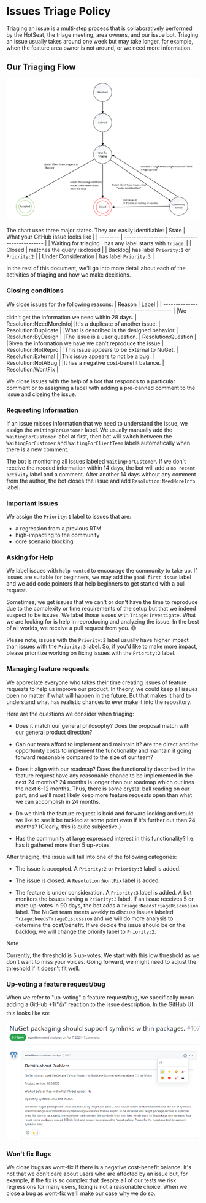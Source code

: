 # Issues Triage Policy
Triaging an issue is a multi-step process that is collaboratively performed by the HotSeat, the triage meeting, area owners, and our issue bot. Triaging an issue usually takes around one week but may take longer, for example, when the feature area owner is not around, or we need more information.

## Our Triaging Flow
![IssueTriagingFlow](/meta/resources/Issue-triaging/IssueTriagingFlow.png)

The chart uses three major states. They are easily identifiable:
| State | What your GitHub issue looks like |
| -------- | --------------------------------------------- |
| Waiting for triaging | has any label starts with `Triage:`|
| Closed | matches the query is:closed |
| Backlog| has label `Priority:1` or `Priority:2` |
| Under Consideration | has label `Priority:3` |


In the rest of this document, we'll go into more detail about each of the activities of triaging and how we make decisions.


### Closing conditions
We close issues for the following reasons:
| Reason | Label |
| --------------------------------------------------------- | ---------------------- |
|We didn't get the information we need within 28 days.      | Resolution:NeedMoreInfo|
|It's a duplicate of another issue.	                        | Resolution:Duplicate   |
|What is described is the designed behavior.                | Resolution:ByDesign    |
|The issue is a user question.	                            | Resolution:Question    |
|Given the information we have we can't reproduce the issue.| Resolution:NotRepro    |
|This issue appears to be External to NuGet.                | Resolution:External    |
|This issue appears to not be a bug.                        | Resolution:NotABug     |
|It has a negative cost-benefit balance.                    | Resolution:WontFix     |

We close issues with the help of a bot that responds to a particular comment or to assigning a label with adding a pre-canned comment to the issue and closing the issue.

### Requesting Information
If an issue misses information that we need to understand the issue, we assign the `WaitingForCustomer` label. We usually manually add the `WaitingForCustomer` label at first, then bot will switch between the `WaitingForCustomer` and `WaitingForClientTeam` labels automatically when there is a new comment.

The bot is monitoring all issues labeled `WaitingForCustomer`. If we don't receive the needed information within 14 days, the bot will add a `no recent activity` label and a comment. After another 14 days without any comment from the author, the bot closes the issue and add `Resolution:NeedMoreInfo` label.

### Important Issues
We assign the `Priority:1` label to issues that are:
- a regression from a previous RTM
- high-impacting to the community
- core scenario blocking

### Asking for Help
We label issues with `help wanted` to encourage the community to take up. If issues are suitable for beginners, we may add the `good first issue` label and we add code pointers that help beginners to get started with a pull request.

Sometimes, we get issues that we can't or don't have the time to reproduce due to the complexity or time requirements of the setup but that we indeed suspect to be issues. We label those issues with `Triage:Investigate`. What we are looking for is help in reproducing and analyzing the issue. In the best of all worlds, we receive a pull request from you. :smiley:

Please note, issues with the `Priority:2` label usually have higher impact than issues with the `Priority:3` label. So, if you'd like to make more impact, please prioritize working on fixing issues with the `Priority:2` label.

### Managing feature requests
We appreciate everyone who takes their time creating issues of feature requests to help us improve our product. In theory, we could keep all issues open no matter if what will happen in the future. But that makes it hard to understand what has realistic chances to ever make it into the repository. 

Here are the questions we consider when triaging:
* Does it match our general philosophy? Does the proposal match with our general product direction? 

* Can our team afford to implement and maintain it? Are the direct and the opportunity costs to implement the functionality and maintain it going forward reasonable compared to the size of our team?

* Does it align with our roadmap?
  Does the functionality described in the feature request have any reasonable chance to be implemented in the next 24 months? 24 months is longer than our roadmap which outlines the next 6-12 months. Thus, there is some crystal ball reading on our part, and we'll most likely keep more feature requests open than what we can accomplish in 24 months.

* Do we think the feature request is bold and forward looking and would we like to see it be tackled at some point even if it's further out than 24 months? (Clearly, this is quite subjective.)

* Has the community at large expressed interest in this functionality? I.e. has it gathered more than 5 up-votes.

After triaging, the issue will fall into one of the following categories:
* The issue is accepted. A `Priority:2` or `Priority:3` label is added.

* The issue is closed. A `Resolution:WontFix` label is added.

* The feature is under consideration. A `Priority:3` label is added. 
A bot monitors the issues having a `Priority:3` label. If an issue receives 5 or more up-votes in 90 days, the bot adds a `Triage:NeedsTriageDiscussion` label. The NuGet team meets weekly to discuss issues labeled `Triage:NeedsTriageDiscussion` and we will do more analysis to determine the cost/benefit. If we decide the issue should be on the backlog, we will change the priority label to `Priority:2`.

> [!Note]
> Currently, the threshold is 5 up-votes. We start with this low threshold as we don't want to miss your voices. Going forward, we might need to adjust the threshold if it doesn't fit well.

### Up-voting a feature request/bug
When we refer to "up-voting" a feature request/bug, we specifically mean adding a GitHub +1/"👍" reaction to the issue description. In the GitHub UI this looks like so:

![IssueTriagingFlow](/meta/resources/Issue-triaging/Upvotes-Example.png)


### Won't fix Bugs
We close bugs as wont-fix if there is a negative cost-benefit balance. It's not that we don't care about users who are affected by an issue but, for example, if the fix is so complex that despite all of our tests we risk regressions for many users, fixing is not a reasonable choice. When we close a bug as wont-fix we'll make our case why we do so.
